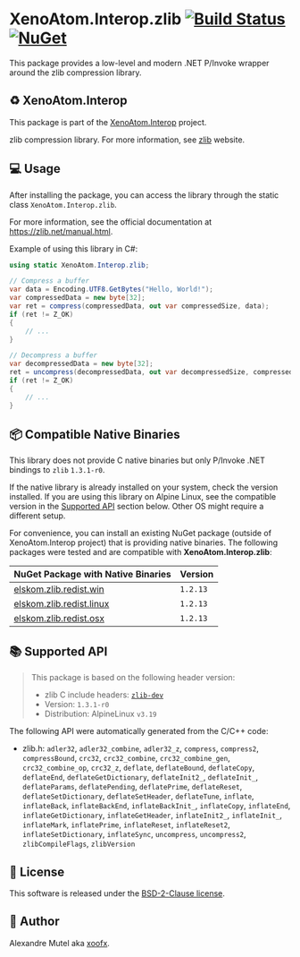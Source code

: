 # XenoAtom.Interop.zlib [![Build Status](https://github.com/XenoAtom/XenoAtom.Interop/actions/workflows/ci_build_zlib.yml/badge.svg)](https://github.com/XenoAtom/XenoAtom.Interop/actions/workflows/ci_build_zlib.yml) [![NuGet](https://img.shields.io/nuget/v/XenoAtom.Interop.zlib.svg)](https://www.nuget.org/packages/XenoAtom.Interop.zlib/)

This package provides a low-level and modern .NET P/Invoke wrapper around the zlib compression library.

## ♻️ XenoAtom.Interop

This package is part of the [XenoAtom.Interop](https://github.com/XenoAtom/XenoAtom.Interop) project.

zlib compression library. For more information, see [zlib](https://zlib.net/) website.
## 💻 Usage

After installing the package, you can access the library through the static class `XenoAtom.Interop.zlib`.

For more information, see the official documentation at https://zlib.net/manual.html.

Example of using this library in C#:

```csharp
using static XenoAtom.Interop.zlib;

// Compress a buffer
var data = Encoding.UTF8.GetBytes("Hello, World!");
var compressedData = new byte[32];
var ret = compress(compressedData, out var compressedSize, data);
if (ret != Z_OK)
{
    // ...
}

// Decompress a buffer
var decompressedData = new byte[32];
ret = uncompress(decompressedData, out var decompressedSize, compressedData);
if (ret != Z_OK)
{
    // ...
}
```
## 📦 Compatible Native Binaries

This library does not provide C native binaries but only P/Invoke .NET bindings to `zlib` `1.3.1-r0`.

If the native library is already installed on your system, check the version installed. If you are using this library on Alpine Linux, see the compatible version in the [Supported API](#supported-api) section below.
Other OS might require a different setup.

For convenience, you can install an existing NuGet package (outside of XenoAtom.Interop project) that is providing native binaries.
The following packages were tested and are compatible with **XenoAtom.Interop.zlib**:

| NuGet Package with Native Binaries | Version |
|------------------------------------|---------|
| [elskom.zlib.redist.win](https://www.nuget.org/packages/elskom.zlib.redist.win) | `1.2.13`
| [elskom.zlib.redist.linux](https://www.nuget.org/packages/elskom.zlib.redist.linux) | `1.2.13`
| [elskom.zlib.redist.osx](https://www.nuget.org/packages/elskom.zlib.redist.osx) | `1.2.13`


## 📚 Supported API

> This package is based on the following header version:
> 
> - zlib C include headers: [`zlib-dev`](https://pkgs.alpinelinux.org/package/v3.19/main/x86_64/zlib-dev)
> - Version: `1.3.1-r0`
> - Distribution: AlpineLinux `v3.19`

The following API were automatically generated from the C/C++ code:

- zlib.h: `adler32`, `adler32_combine`, `adler32_z`, `compress`, `compress2`, `compressBound`, `crc32`, `crc32_combine`, `crc32_combine_gen`, `crc32_combine_op`, `crc32_z`, `deflate`, `deflateBound`, `deflateCopy`, `deflateEnd`, `deflateGetDictionary`, `deflateInit2_`, `deflateInit_`, `deflateParams`, `deflatePending`, `deflatePrime`, `deflateReset`, `deflateSetDictionary`, `deflateSetHeader`, `deflateTune`, `inflate`, `inflateBack`, `inflateBackEnd`, `inflateBackInit_`, `inflateCopy`, `inflateEnd`, `inflateGetDictionary`, `inflateGetHeader`, `inflateInit2_`, `inflateInit_`, `inflateMark`, `inflatePrime`, `inflateReset`, `inflateReset2`, `inflateSetDictionary`, `inflateSync`, `uncompress`, `uncompress2`, `zlibCompileFlags`, `zlibVersion`


## 🪪 License

This software is released under the [BSD-2-Clause license](https://opensource.org/licenses/BSD-2-Clause). 

## 🤗 Author

Alexandre Mutel aka [xoofx](https://xoofx.github.io).
